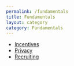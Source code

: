 ```yaml
---
permalink: /fundamentals
title: Fundamentals
layout: category
category: Fundamentals
---
```


- [Incentives](incentives/)
- [Privacy](privacy/)
- [Recruiting](recruiting/)
